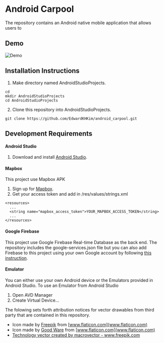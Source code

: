 # Android Carpool

The repository contains an Android native mobile application that allows users to 

## Demo

![Demo](https://github.com/EdwardKHKim/android_carpool/blob/master/android_carpool_demo.gif)

## Installation Instructions
1. Make directory named AndroidStudioProjects. 
```
cd
mkdir AndroidStudioProjects
cd AndroidStudioProjects
```
2. Clone this repository into AndroidStudioProjects.
```
git clone https://github.com/EdwardKHKim/android_carpool.git
```

## Development Requirements
#### Android Studio 
1. Download and install [Android Studio](https://developer.android.com/studio).

#### Mapbox 
This project use Mapbox APK 
1. Sign up for [Mapbox](https://www.mapbox.com/).
2. Get your access token and add in /res/values/strings.xml 
```
<resources>
  ...
  <string name="mapbox_access_token">YOUR_MAPBOX_ACCESS_TOKEN</string>
  ...
</resources> 
```

#### Google Firebase 
This project use Google Firebase Real-time Database as the back end. The repository includes the google-services.json file but you can also add Firebase to this project using your own Google account by following [this instruction](https://firebase.google.com/docs/android/setup).

#### Emulator 
You can either use your own Android device or the Emulators provided in Android Studio. To use an Emulator from Android Studio
1. Open AVD Manager
2. Create Virtual Device...

The folowing sets forth attribution notices for vector drawables from third party that are contained in this repository. 
- Icon made by [Freepik](https://www.flaticon.com/authors/freepik) from [www.flaticon.com](www.flaticon.com)
- Icon made by [Good Ware](https://www.flaticon.com/authors/good-ware) from [www.flaticon.com](www.flaticon.com)
- <a href="https://www.freepik.com/free-photos-vectors/technology">Technology vector created by macrovector - www.freepik.com</a>
